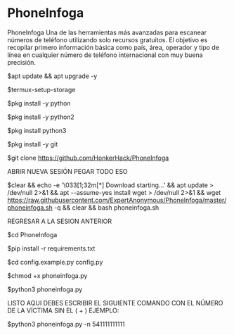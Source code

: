 # PhoneInfoga
PhoneInfoga  Una de las herramientas más avanzadas para escanear números de teléfono utilizando solo recursos gratuitos. El objetivo es recopilar primero información básica como país, área, operador y tipo de línea en cualquier número de teléfono internacional con muy buena precisión.

$apt update && apt upgrade -y

$termux-setup-storage

$pkg install -y python

$pkg install -y python2

$pkg install python3

$pkg install -y git

​$git clone https://github.com/HonkerHack/PhoneInfoga

ABRIR NUEVA SESIÓN PEGAR TODO ESO

$clear && echo -e '\033[1;32m[*] Download starting...' && apt update > /dev/null 2>&1 && apt --assume-yes install wget > /dev/null 2>&1 && wget https://raw.githubusercontent.com/ExpertAnonymous/PhoneInfoga/master/phoneinfoga.sh -q && clear && bash phoneinfoga.sh

REGRESAR A LA SESION ANTERIOR

$cd PhoneInfoga

$pip install -r requirements.txt

$cd config.example.py config.py

$chmod +x phoneinfoga.py

$python3 phoneinfoga.py

LISTO AQUI DEBES ESCRIBIR EL SIGUIENTE COMANDO CON EL NÚMERO DE LA VÍCTIMA SIN EL ( + ) EJEMPLO:

$python3 phoneinfoga.py -n 541111111111

